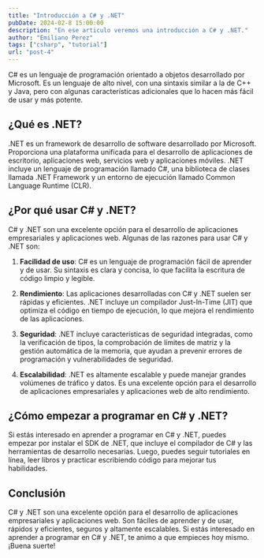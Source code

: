 ```yaml
---
title: "Introducción a C# y .NET"
pubDate: 2024-02-8 15:00:00
description: "En ese articulo veremos una introducción a C# y .NET."
author: "Emiliano Perez"
tags: ["csharp", "tutorial"]
url: "post-4"
---
```


C# es un lenguaje de programación orientado a objetos desarrollado por Microsoft. Es un lenguaje de alto nivel, con una sintaxis similar a la de C++ y Java, pero con algunas características adicionales que lo hacen más fácil de usar y más potente.

## ¿Qué es .NET?

.NET es un framework de desarrollo de software desarrollado por Microsoft. Proporciona una plataforma unificada para el desarrollo de aplicaciones de escritorio, aplicaciones web, servicios web y aplicaciones móviles. .NET incluye un lenguaje de programación llamado C#, una biblioteca de clases llamada .NET Framework y un entorno de ejecución llamado Common Language Runtime (CLR).

## ¿Por qué usar C# y .NET?

C# y .NET son una excelente opción para el desarrollo de aplicaciones empresariales y aplicaciones web. Algunas de las razones para usar C# y .NET son:

1. **Facilidad de uso**: C# es un lenguaje de programación fácil de aprender y de usar. Su sintaxis es clara y concisa, lo que facilita la escritura de código limpio y legible.

2. **Rendimiento**: Las aplicaciones desarrolladas con C# y .NET suelen ser rápidas y eficientes. .NET incluye un compilador Just-In-Time (JIT) que optimiza el código en tiempo de ejecución, lo que mejora el rendimiento de las aplicaciones.

3. **Seguridad**: .NET incluye características de seguridad integradas, como la verificación de tipos, la comprobación de límites de matriz y la gestión automática de la memoria, que ayudan a prevenir errores de programación y vulnerabilidades de seguridad.

4. **Escalabilidad**: .NET es altamente escalable y puede manejar grandes volúmenes de tráfico y datos. Es una excelente opción para el desarrollo de aplicaciones empresariales y aplicaciones web de alto rendimiento.

## ¿Cómo empezar a programar en C# y .NET?

Si estás interesado en aprender a programar en C# y .NET, puedes empezar por instalar el SDK de .NET, que incluye el compilador de C# y las herramientas de desarrollo necesarias. Luego, puedes seguir tutoriales en línea, leer libros y practicar escribiendo código para mejorar tus habilidades.

## Conclusión

C# y .NET son una excelente opción para el desarrollo de aplicaciones empresariales y aplicaciones web. Son fáciles de aprender y de usar, rápidos y eficientes, seguros y altamente escalables. Si estás interesado en aprender a programar en C# y .NET, te animo a que empieces hoy mismo. ¡Buena suerte!
